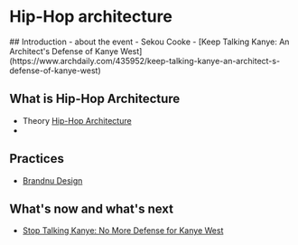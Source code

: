 
# Hip-Hop architecture

<draft>
## Introduction
- about the event
- Sekou Cooke
- [Keep Talking Kanye: An Architect's Defense of Kanye West](https://www.archdaily.com/435952/keep-talking-kanye-an-architect-s-defense-of-kanye-west)

## What is Hip-Hop Architecture
- Theory
[Hip-Hop Architecture](http://hiphoparchitecture.com/)
-

## Practices
- [Brandnu Design](http://brandnudesign.com/)

## What's now and what's next

- [Stop Talking Kanye: No More Defense for Kanye West](https://www.archdaily.com/894887/stop-talking-kanye-no-more-defense-for-kanye-west)
